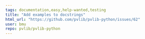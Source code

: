 ```yaml
---
tags: documentation,easy,help-wanted,testing
title: "Add examples to docstrings"
html_url: "https://github.com/pvlib/pvlib-python/issues/62"
user: bmu
repo: pvlib/pvlib-python
---
```


